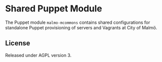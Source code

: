 # Shared Puppet Module

The Puppet module `malmo-mcommons` contains shared configurations for standalone Puppet provisioning of servers and Vagrants at City of Malmö.

## License
Released under AGPL version 3.
